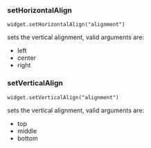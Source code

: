 ### setHorizontalAlign
`widget.setHorizontalAlign("alignment")`

sets the vertical alignment, valid arguments are:
* left
* center
* right

### setVerticalAlign
`widget.setVerticalAlign("alignment")`

sets the vertical alignment, valid arguments are:
* top
* middle
* bottom

